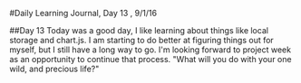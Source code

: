 #Daily Learning Journal, Day 13 , 9/1/16

##Day 13 Today was a good day, I like learning about things like local storage and chart.js.  I am starting to do better at figuring things out for myself, but I still have a long way to go. I'm looking forward to project week as an opportunity to continue that process.  "What will you do with your one wild, and precious life?"
